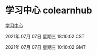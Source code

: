 # 学习中心 colearnhub
[学习中心](http://59.174.26.185:56308/colearnhub/)

2021年 07月 07日 星期三 18:10:02 CST

2021年 07月 07日 星期三 10:10:02 GMT
